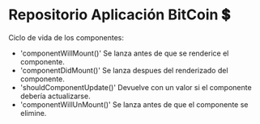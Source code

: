 # Repositorio Aplicación BitCoin 💲

Ciclo de vida de los componentes:
- 'componentWillMount()' Se lanza antes de que se renderice el componente.
- 'componentDidMount()' Se lanza despues del renderizado del componente.
- 'shouldComponentUpdate()' Devuelve con un valor si el componente debería actualizarse.
- 'componentWillUnMount()' Se lanza antes de que el componente se elimine.
